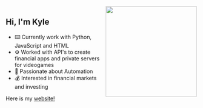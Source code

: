 <img align="right" width="240" src="https://logowik.com/content/uploads/images/aberystwyth-university3641.jpg" />
<h2>Hi, I'm Kyle</h2>
<ul>
<li>⌨️ Currently work with Python, JavaScript and HTML</li>
<li>⚙️ Worked with API's to create financial apps and private servers for videogames</li>
<li>🔄 Passionate about Automation</li>
<li>💰 Interested in financial markets and investing</li>
</ul>

<p>Here is my <a href="https://kshakes.github.io/">website!</a></p>
